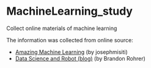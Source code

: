 # MachineLearning_study
Collect online materials of machine learning

The information was collected from online source:

* [Amazing Machine Learning](https://github.com/josephmisiti/awesome-machine-learning) (by josephmisiti)
* [Data Science and Robot (blog)](https://brohrer.github.io/blog.html) (by Brandon Rohrer)


